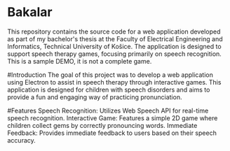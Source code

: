 # Bakalar

This repository contains the source code for a web application developed as part of my bachelor's thesis at the Faculty of Electrical Engineering and Informatics, Technical University of Košice. The application is designed to support speech therapy games, focusing primarily on speech recognition. This is a sample DEMO, it is not a complete game.

#Introduction
The goal of this project was to develop a web application using Electron to assist in speech therapy through interactive games. This application is designed for children with speech disorders and aims to provide a fun and engaging way of practicing pronunciation.

#Features
Speech Recognition: Utilizes Web Speech API for real-time speech recognition.
Interactive Game: Features a simple 2D game where children collect gems by correctly pronouncing words.
Immediate Feedback: Provides immediate feedback to users based on their speech accuracy.

